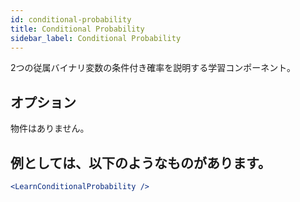 ```yaml
---
id: conditional-probability
title: Conditional Probability
sidebar_label: Conditional Probability
---
```


2つの従属バイナリ変数の条件付き確率を説明する学習コンポーネント。

## オプション

物件はありません。

## 例としては、以下のようなものがあります。

```jsx live
<LearnConditionalProbability />
```

